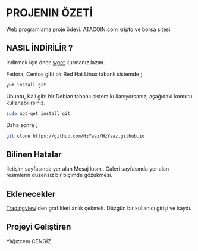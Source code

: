 # PROJENIN ÖZETİ

Web programlama proje ödevi. ATACOIN.com kripto ve borsa sitesi

## NASIL İNDİRİLİR ?

İndirmek için önce [wget](https://www.gnu.org/software/wget/) kurmanız lazım.


Fedora, Centos gibi bir Red Hat Linux tabanlı sistemde ;
```bash
yum install git
```

Ubuntu, Kali gibi bir Debian tabanlı sistem kullanıyorsanız, aşağıdaki komutu kullanabilirsiniz.
```bash
sudo apt-get install git
```

Daha sonra ;

```bash
git clone https://github.com/HzYaaz/HzYaaz.github.io
```

## Bilinen Hatalar

İletişim sayfasında yer alan Mesaj kısmı.
Galeri sayfasında yer alan resimlerin düzensiz bir biçimde gözükmesi.

## Eklenecekler
   [Tradingview](https://tr.tradingview.com/chart/)'den grafikleri anlık çekmek. Düzgün bir kullanıcı girişi ve kaydı.

## Projeyi Geliştiren
Yağızcem CENGİZ
